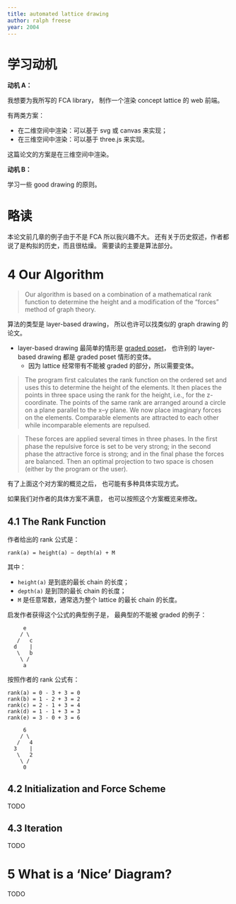 ```yaml
---
title: automated lattice drawing
author: ralph freese
year: 2004
---
```


# 学习动机

**动机 A：**

我想要为我所写的 FCA library，
制作一个渲染 concept lattice 的 web 前端。

有两类方案：

- 在二维空间中渲染：可以基于 svg 或 canvas 来实现；
- 在三维空间中渲染：可以基于 three.js 来实现。

这篇论文的方案是在三维空间中渲染。

**动机 B：**

学习一些 good drawing 的原则。

# 略读

本论文前几章的例子由于不是 FCA 所以我兴趣不大。
还有关于历史叙述，作者都说了是构拟的历史，而且很枯燥。
需要读的主要是算法部分。

# 4 Our Algorithm

> Our algorithm is based on a combination of a mathematical rank
> function to determine the height and a modification of the
> “forces” method of graph theory.

算法的类型是 layer-based drawing，
所以也许可以找类似的 graph drawing 的论文。

- layer-based drawing 最简单的情形是
  [graded poset](https://en.wikipedia.org/wiki/Graded_poset)，
  也许别的 layer-based drawing 都是 graded poset 情形的变体。
  - 因为 lattice 经常带有不能被 graded 的部分，所以需要变体。

> The program first calculates the rank function on the ordered set
> and uses this to determine the height of the elements. It then
> places the points in three space using the rank for the height,
> i.e., for the z-coordinate. The points of the same rank are arranged
> around a circle on a plane parallel to the x–y plane. We now place
> imaginary forces on the elements. Comparable elements are attracted
> to each other while incomparable elements are repulsed.

> These forces are applied several times in three phases. In the first
> phase the repulsive force is set to be very strong; in the second
> phase the attractive force is strong; and in the final phase the
> forces are balanced. Then an optimal projection to two space is
> chosen (either by the program or the user).

有了上面这个对方案的概览之后，
也可能有多种具体实现方式。

如果我们对作者的具体方案不满意，
也可以按照这个方案概览来修改。

## 4.1 The Rank Function

作者给出的 rank 公式是：

```
rank(a) = height(a) − depth(a) + M
```

其中：

- `height(a)` 是到底的最长 chain 的长度；
- `depth(a)` 是到顶的最长 chain 的长度；
- `M` 是任意常数，通常选为整个 lattice 的最长 chain 的长度。

启发作者获得这个公式的典型例子是，
最典型的不能被 graded 的例子：

```
     e
    / \
   /   c
  d    |
   \   b
    \ /
     a
```

按照作者的 rank 公式有：

```
rank(a) = 0 - 3 + 3 = 0
rank(b) = 1 - 2 + 3 = 2
rank(c) = 2 - 1 + 3 = 4
rank(d) = 1 - 1 + 3 = 3
rank(e) = 3 - 0 + 3 = 6
```

```
     6
    / \
   /   4
  3    |
   \   2
    \ /
     0
```

## 4.2 Initialization and Force Scheme

TODO

## 4.3 Iteration

TODO

# 5 What is a ‘Nice’ Diagram?

TODO
